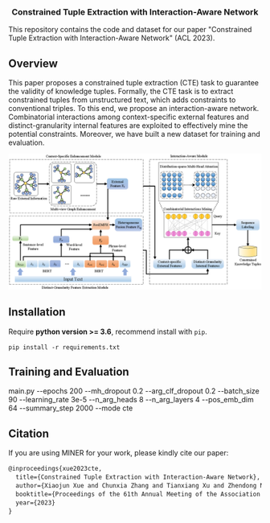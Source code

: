 
<h3 align="center">Constrained Tuple Extraction with Interaction-Aware Network</h3>
<p align="center">

This repository contains the code and dataset for our paper "Constrained Tuple Extraction with Interaction-Aware Network" (ACL 2023).

## Overview

This paper proposes a constrained tuple extraction (CTE) task to guarantee the validity of knowledge tuples. Formally, the CTE task is to extract constrained tuples from unstructured text, which adds constraints to conventional triples. To this end, we propose an interaction-aware network. Combinatorial interactions among context-specific external features and distinct-granularity internal features are exploited to effectively mine the potential constraints. Moreover, we have built a new dataset for training and evaluation.

<img src="pic/overview.png"/>


## Installation

Require **python version >= 3.6**, recommend install with `pip`.

```shell
pip install -r requirements.txt
```

## Training and Evaluation

main.py --epochs 200 --mh_dropout 0.2 --arg_clf_dropout 0.2 --batch_size 90 --learning_rate 3e-5 --n_arg_heads 8 --n_arg_layers 4 --pos_emb_dim 64 --summary_step 2000 --mode cte

## Citation

If you are using MINER for your work, please kindly cite our paper:

```latex
@inproceedings{xue2023cte,
  title={Constrained Tuple Extraction with Interaction-Aware Network},
  author={Xiaojun Xue and Chunxia Zhang and Tianxiang Xu and Zhendong Niu},
  booktitle={Proceedings of the 61th Annual Meeting of the Association for Computational Linguistics},
  year={2023}
}
```
